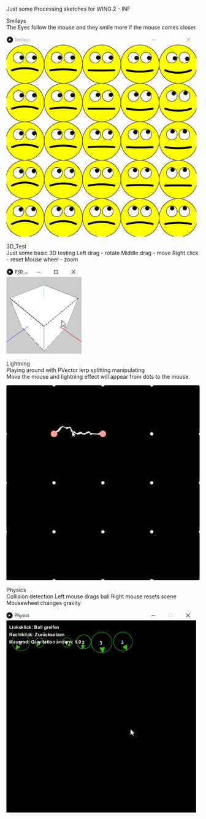 Just some Processing sketches for WING 2 - INF

Smileys  
The Eyes follow the mouse and they smile more if the mouse comes closer.  

![alt tag](https://raw.githubusercontent.com/momo-aux/processing/master/Smileys/Smileys.gif)  

3D_Test  
Just some basic 3D testing
Left drag - rotate
Middle drag  - move
Right click - reset
Mouse wheel - zoom

![alt tag](https://raw.githubusercontent.com/momo-aux/processing/master/P3D_Test/P3D_Test.gif)  

Lightning  
Playing around with PVector lerp splitting manipulating  
Move the mouse and lightning effect will appear from dots to the mouse.  

![alt tag](https://raw.githubusercontent.com/momo-aux/processing/master/Lightning/Lightning.gif)  

Physics  
Collision detection
Left mouse drags ball
Right mouse resets scene
Mousewheel changes gravity

![alt tag](https://raw.githubusercontent.com/momo-aux/processing/master/Physics/Physics.gif)  